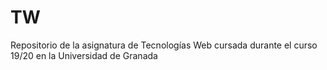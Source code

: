 # TW
Repositorio de la asignatura de Tecnologías Web cursada durante el curso 19/20 en la Universidad de Granada
